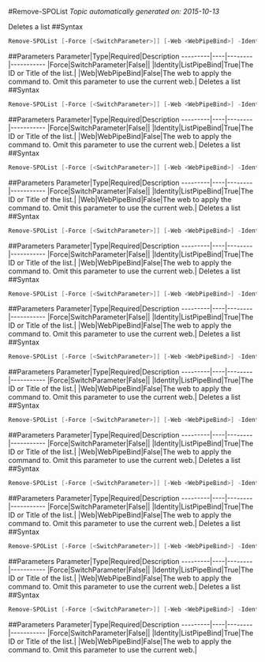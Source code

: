 #Remove-SPOList
*Topic automatically generated on: 2015-10-13*

Deletes a list
##Syntax
```powershell
Remove-SPOList [-Force [<SwitchParameter>]] [-Web <WebPipeBind>] -Identity <ListPipeBind>
```


##Parameters
Parameter|Type|Required|Description
---------|----|--------|-----------
|Force|SwitchParameter|False||
|Identity|ListPipeBind|True|The ID or Title of the list.|
|Web|WebPipeBind|False|The web to apply the command to. Omit this parameter to use the current web.|
Deletes a list
##Syntax
```powershell
Remove-SPOList [-Force [<SwitchParameter>]] [-Web <WebPipeBind>] -Identity <ListPipeBind>
```


##Parameters
Parameter|Type|Required|Description
---------|----|--------|-----------
|Force|SwitchParameter|False||
|Identity|ListPipeBind|True|The ID or Title of the list.|
|Web|WebPipeBind|False|The web to apply the command to. Omit this parameter to use the current web.|
Deletes a list
##Syntax
```powershell
Remove-SPOList [-Force [<SwitchParameter>]] [-Web <WebPipeBind>] -Identity <ListPipeBind>
```


##Parameters
Parameter|Type|Required|Description
---------|----|--------|-----------
|Force|SwitchParameter|False||
|Identity|ListPipeBind|True|The ID or Title of the list.|
|Web|WebPipeBind|False|The web to apply the command to. Omit this parameter to use the current web.|
Deletes a list
##Syntax
```powershell
Remove-SPOList [-Force [<SwitchParameter>]] [-Web <WebPipeBind>] -Identity <ListPipeBind>
```


##Parameters
Parameter|Type|Required|Description
---------|----|--------|-----------
|Force|SwitchParameter|False||
|Identity|ListPipeBind|True|The ID or Title of the list.|
|Web|WebPipeBind|False|The web to apply the command to. Omit this parameter to use the current web.|
Deletes a list
##Syntax
```powershell
Remove-SPOList [-Force [<SwitchParameter>]] [-Web <WebPipeBind>] -Identity <ListPipeBind>
```


##Parameters
Parameter|Type|Required|Description
---------|----|--------|-----------
|Force|SwitchParameter|False||
|Identity|ListPipeBind|True|The ID or Title of the list.|
|Web|WebPipeBind|False|The web to apply the command to. Omit this parameter to use the current web.|
Deletes a list
##Syntax
```powershell
Remove-SPOList [-Force [<SwitchParameter>]] [-Web <WebPipeBind>] -Identity <ListPipeBind>
```


##Parameters
Parameter|Type|Required|Description
---------|----|--------|-----------
|Force|SwitchParameter|False||
|Identity|ListPipeBind|True|The ID or Title of the list.|
|Web|WebPipeBind|False|The web to apply the command to. Omit this parameter to use the current web.|
Deletes a list
##Syntax
```powershell
Remove-SPOList [-Force [<SwitchParameter>]] [-Web <WebPipeBind>] -Identity <ListPipeBind>
```


##Parameters
Parameter|Type|Required|Description
---------|----|--------|-----------
|Force|SwitchParameter|False||
|Identity|ListPipeBind|True|The ID or Title of the list.|
|Web|WebPipeBind|False|The web to apply the command to. Omit this parameter to use the current web.|
Deletes a list
##Syntax
```powershell
Remove-SPOList [-Force [<SwitchParameter>]] [-Web <WebPipeBind>] -Identity <ListPipeBind>
```


##Parameters
Parameter|Type|Required|Description
---------|----|--------|-----------
|Force|SwitchParameter|False||
|Identity|ListPipeBind|True|The ID or Title of the list.|
|Web|WebPipeBind|False|The web to apply the command to. Omit this parameter to use the current web.|
Deletes a list
##Syntax
```powershell
Remove-SPOList [-Force [<SwitchParameter>]] [-Web <WebPipeBind>] -Identity <ListPipeBind>
```


##Parameters
Parameter|Type|Required|Description
---------|----|--------|-----------
|Force|SwitchParameter|False||
|Identity|ListPipeBind|True|The ID or Title of the list.|
|Web|WebPipeBind|False|The web to apply the command to. Omit this parameter to use the current web.|
Deletes a list
##Syntax
```powershell
Remove-SPOList [-Force [<SwitchParameter>]] [-Web <WebPipeBind>] -Identity <ListPipeBind>
```


##Parameters
Parameter|Type|Required|Description
---------|----|--------|-----------
|Force|SwitchParameter|False||
|Identity|ListPipeBind|True|The ID or Title of the list.|
|Web|WebPipeBind|False|The web to apply the command to. Omit this parameter to use the current web.|
